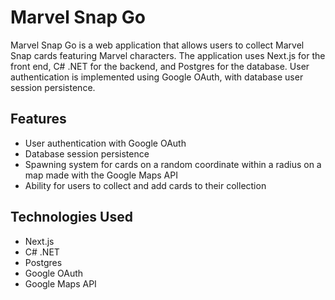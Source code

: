 # Marvel Snap Go

Marvel Snap Go is a web application that allows users to collect Marvel Snap cards featuring Marvel characters. The application uses Next.js for the front end, C# .NET for the backend, and Postgres for the database. User authentication is implemented using Google OAuth, with database user session persistence.

## Features

- User authentication with Google OAuth
- Database session persistence
- Spawning system for cards on a random coordinate within a radius on a map made with the Google Maps API
- Ability for users to collect and add cards to their collection

## Technologies Used

- Next.js
- C# .NET
- Postgres
- Google OAuth
- Google Maps API